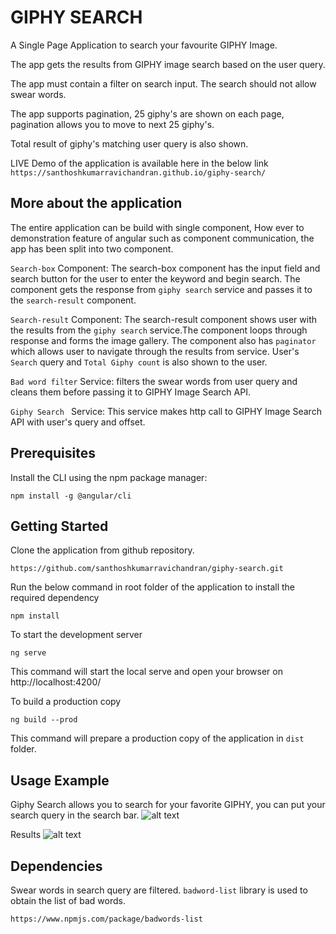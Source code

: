 # GIPHY SEARCH

A Single Page Application to search your favourite GIPHY Image.

The app gets the results from GIPHY image search based on the user query.

The app must contain a filter on search input. The search should not allow swear words.

The app supports pagination, 25 giphy's are shown on each page, pagination allows you to move to next 25 giphy's. 

Total result of giphy's matching user query is also shown.


LIVE Demo of the application is available here in the below link
```https://santhoshkumarravichandran.github.io/giphy-search/```

## More about the application
The entire application can be build with single component, How ever to demonstration feature of angular such as component communication, the app has been split into two component.


`Search-box` Component:
 The search-box component has the input field and search button for the user to enter the keyword and begin search.
 The component gets the response from `giphy search` service and passes it to the ``search-result`` component.

 `Search-result` Component: 
 The search-result component shows user with the results from the `giphy search` service.The component loops through response and forms the image gallery. The component also has `paginator` which allows user to navigate through the results from service. User's `Search` query and `Total Giphy count` is also shown to the user.


```Bad word filter``` Service: filters the swear words from user query and cleans them before passing it to GIPHY Image Search API.

```Giphy Search ``` Service: This service makes http call to GIPHY Image Search API with user's query and offset.



## Prerequisites
Install the CLI using the npm package manager:
```
npm install -g @angular/cli
```

## Getting Started

Clone the application from github repository.
```
https://github.com/santhoshkumarravichandran/giphy-search.git
```

Run the below command in root folder of the application to install the required dependency

```
npm install
```
To start the development server
```
ng serve
```
This command will start the local serve and open your browser on http://localhost:4200/

To build a production copy
```
ng build --prod
```
This command will prepare a production copy of the application in `dist` folder.

## Usage Example

Giphy Search allows you to search for your favorite GIPHY, you can put your search query in the search bar.
![alt text](https://santhoshkumarravichandran.github.io/giphy-search/assets/landing_page.png)

Results
![alt text](https://santhoshkumarravichandran.github.io/giphy-search/assets/search_results.png)

## Dependencies
Swear words in search query are filtered. ```badword-list``` library is used to obtain the list of bad words.

 ```
 https://www.npmjs.com/package/badwords-list
 ```

 

